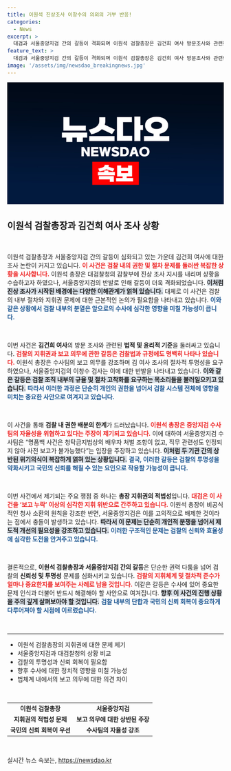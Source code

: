 ```yaml
---
title: 이원석 진상조사 이창수의 의외의 거부 반응!
categories:
  - News
excerpt: >
  대검과 서울중앙지검 간의 갈등이 격화되며 이원석 검찰총장은 김건희 여사 방문조사와 관련한 진상파악을 지시했다. 중앙지검장 이창수는 총장 지휘권을 공개 반발, 검찰의 내부 싸움이 심화되고 있다. 
feature_text: >
  대검과 서울중앙지검 간의 갈등이 격화되며 이원석 검찰총장은 김건희 여사 방문조사와 관련한 진상파악을 지시했다. 중앙지검장 이창수는 총장 지휘권을 공개 반발, 검찰의 내부 싸움이 심화되고 있다. 
image: '/assets/img/newsdao_breakingnews.jpg'
---
```


<p><img src="/assets/img/newsdao_breakingnews.jpg" alt="ranknews 속보" /></p>

<h2 data-ke-size="size26">이원석 검찰총장과 김건희 여사 조사 상황</h2>

<p data-ke-size="size16">&nbsp;</p>

<p>이원석 검찰총장과 서울중앙지검 간의 갈등이 심화되고 있는 가운데 김건희 여사에 대한 조사 논란이 커지고 있습니다. <b><span style="color: #ee2323;">이 사건은 검찰 내의 권한 및 절차 문제를 둘러싼 복잡한 상황을 시사합니다.</span></b> 이원석 총장은 대검찰청의 감찰부에 진상 조사 지시를 내리며 상황을 수습하고자 하였으나, 서울중앙지검의 반발로 인해 갈등이 더욱 격화되었습니다. <b><span style="background-color: #21538527;">이처럼 진상 조사가 시작된 배경에는 다양한 이해관계가 얽혀 있습니다.</span></b> 대체로 이 사건은 검찰의 내부 절차와 지휘권 문제에 대한 근본적인 논의가 필요함을 나타내고 있습니다. <b><span style="color: #1a5490;">이와 같은 상황에서 검찰 내부의 분열은 앞으로의 수사에 심각한 영향을 미칠 가능성이 큽니다.</span></b></p>

<p data-ke-size="size16">&nbsp;</p>

<p>이번 사건은 <b>김건희 여사</b>의 방문 조사와 관련된 <strong>법적 및 윤리적 기준</strong>을 둘러싸고 있습니다. <b><span style="color: #ee2323;">검찰의 지휘권과 보고 의무에 관한 갈등은 검찰법과 규정에도 명백히 나타나 있습니다.</span></b> 이원석 총장은 수사팀의 보고 의무를 강조하며 김 여사 조사의 절차적 투명성을 요구하였으나, 서울중앙지검의 이창수 검사는 이에 대한 반발을 나타내고 있습니다. <b><span style="background-color: #21538527;">이와 같은 갈등은 검찰 조직 내부의 규율 및 절차 고착화를 요구하는 목소리들을 불러일으키고 있습니다.</span></b> <b><span style="color: #1a5490;">따라서 이러한 과정은 단순히 개인의 권한을 넘어서 검찰 시스템 전체에 영향을 미치는 중요한 사안으로 여겨지고 있습니다.</span></b></p>

<p data-ke-size="size16">&nbsp;</p>

<p>이 사건을 통해 <strong>검찰 내 권한 배분의 한계</strong>가 드러났습니다. <b><span style="color: #ee2323;">이원석 총장은 중앙지검 수사팀의 자율성을 위협하고 있다는 주장이 제기되고 있습니다.</span></b> 이에 대하여 서울중앙지검 수사팀은 “명품백 사건은 청탁금지법상의 배우자 처벌 조항이 없고, 직무 관련성도 인정되지 않아 사전 보고가 불가능했다”는 입장을 주장하고 있습니다. <b><span style="background-color: #21538527;">이처럼 두 기관 간의 상반된 위기의식이 복잡하게 얽혀 있는 상황입니다.</span></b> <b><span style="color: #1a5490;">결국, 이러한 갈등은 검찰의 투명성을 약화시키고 국민의 신뢰를 해칠 수 있는 요인으로 작용할 가능성이 큽니다.</span></b></p>

<p data-ke-size="size16">&nbsp;</p>

<p>이번 사건에서 제기되는 주요 쟁점 중 하나는 <strong>총장 지휘권의 적법성</strong>입니다. <b><span style="color: #ee2323;">대검은 이 사건을 ‘보고 누락’ 이상의 심각한 지휘 위반으로 간주하고 있습니다.</span></b> 이원석 총장이 비공식적인 청사 소환의 원칙을 강조한 반면, 서울중앙지검은 이를 고의적으로 배제한 것이라는 점에서 충돌이 발생하고 있습니다. <b><span style="background-color: #21538527;">따라서 이 문제는 단순히 개인적 분쟁을 넘어서 제도적 개선의 필요성을 강조하고 있습니다.</span></b> <b><span style="color: #1a5490;">이러한 구조적인 문제는 검찰의 신뢰와 효율성에 심각한 도전을 안겨주고 있습니다.</span></b></p>

<p data-ke-size="size16">&nbsp;</p>

<p>결론적으로, <b>이원석 검찰총장과 서울중앙지검 간의 갈등</b>은 단순한 권력 다툼을 넘어 검찰의 <strong>신뢰성 및 투명성</strong> 문제를 심화시키고 있습니다. <b><span style="color: #ee2323;">검찰의 지휘체계 및 절차적 준수가 얼마나 중요한지를 보여주는 사례로 남을 것입니다.</span></b> 이같은 갈등은 수사에 있어 중요한 문제 인식과 더불어 반드시 해결해야 할 사안으로 여겨집니다. <b><span style="background-color: #21538527;">향후 이 사건의 진행 상황을 주의 깊게 살펴보아야 할 것입니다.</span></b> <b><span style="color: #1a5490;">검찰 내부의 단합과 국민의 신뢰 회복이 중요하게 다루어져야 할 시점에 이르렀습니다.</span></b> </p>

<p data-ke-size="size16">&nbsp;</p> 

<hr />

<ul>
<li>이원석 검찰총장의 지휘권에 대한 문제 제기</li>
<li>서울중앙지검과 대검찰청의 상황 비교</li>
<li>검찰의 투명성과 신뢰 회복이 필요함</li>
<li>향후 수사에 대한 정치적 영향을 미칠 가능성</li>
<li>법체계 내에서의 보고 의무에 대한 의견 차이</li>
</ul>

<p data-ke-size="size16">&nbsp;</p>

<table>
<tr>
<td style="text-align: center; height: 17px;"><b>이원석 검찰총장</b></td>
<td style="text-align: center; height: 17px;"><b>서울중앙지검</b></td>
</tr>
<tr>
<td style="text-align: center; height: 17px;"><b>지휘권의 적법성 문제</b></td>
<td style="text-align: center; height: 17px;"><b>보고 의무에 대한 상반된 주장</b></td>
</tr>
<tr>
<td style="text-align: center; height: 17px;"><b>국민의 신뢰 회복이 우선</b></td>
<td style="text-align: center; height: 17px;"><b>수사팀의 자율성 강조</b></td>
</tr>
</table> 

<p data-ke-size="size16">&nbsp;</p>
실시간 뉴스 속보는, <a href="https://newsdao.kr" rel="dofollow">https://newsdao.kr</a>


